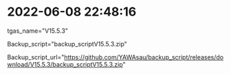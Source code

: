 # 2022-06-08 22:48:16

tgas_name="V15.5.3"

Backup_script="backup_scriptV15.5.3.zip"

Backup_script_url="https://github.com/YAWAsau/backup_script/releases/download/V15.5.3/backup_scriptV15.5.3.zip"
